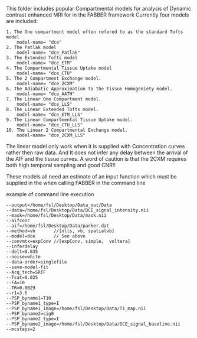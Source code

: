 This folder includes popular Compartmental models for analysis of Dynamic contrast enhanced MRI for in the FABBER framework
Currently four models are included:

    1. The One compartment model often refered to as the standard Tofts model 
        model-name= "dce"
    2. The Patlak model
        model-name= "dce_Patlak"
    3. The Extended Tofts model
        model-name= "dce_ETM"
    4. The Compartmental Tissue Uptake model
        model-name= "dce_CTU"
    5. The 2 Compartment Exchange model.
        model-name= "dce_2CXM"
    6. The Adiabatic Approximation to the Tissue Homogeniety model.
        model-name= "dce_AATH"
    7. The Linear One Compartment model.
        model-name= "dce_LLS"
    8. The Linear Extended Tofts model.
        model-name= "dce_ETM_LLS"
    9. The Linear Compartmental Tissue Uptake model.
        model-name= "dce_CTU_LLS"
    10. The Linear 2 Compartmental Exchange model.
        model-name= "dce_2CXM_LLS"

The linear model only work when it is supplied with Concentration curves rather then raw data. And It does not infer any delay between the arrival of the AIF and the tissue curves. A word of caution is that the 2CXM requires both high temporal sampling and good CNR!!
    
These models all need an estimate of an input function which must be supplied in the when calling FABBER in the command line

example of command line execution

    --output=/home/fsl/Desktop/Data_out/Data
    --data=/home/fsl/Desktop/Data/DCE_signal_intensity.nii
    --mask=/home/fsl/Desktop/Data/mask.nii
    --aifconc
    --aif=/home/fsl/Desktop/Data/parker.dat
    --method=vb       //[nlls, vb, spatialvb] 
    --model=dce       // See above
    --convmtx=expConv //[expConv, simple,  voltera]
    --inferdelay
    --delt=0.035
    --noise=white
    --data-order=singlefile
    --save-model-fit
    --Acq_tech=SRTF
    --Tsat=0.025
    --FA=10
    --TR=0.0029
    --r1=3.6
    --PSP_byname1=T10
    --PSP_byname1_type=I
    --PSP_byname1_image=/home/fsl/Desktop/Data/T1_map.nii
    --PSP_byname2=sig0
    --PSP_byname2_type=I
    --PSP_byname2_image=/home/fsl/Desktop/Data/DCE_signal_baseline.nii
    --mcsteps=2
    
